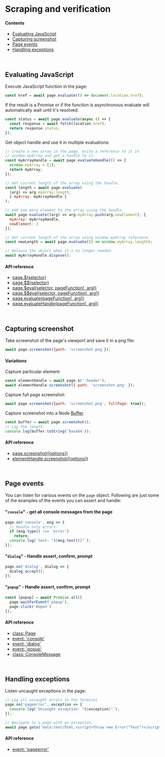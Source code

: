 # Scraping and verification

#### Contents
- [Evaluating JavaScript](#evaluating-javascript)
- [Capturing screenshot](#capturing-screenshot)
- [Page events](#page-events)
- [Handling exceptions](#handling-exceptions)

<br/>

## Evaluating JavaScript

Execute JavaScript function in the page:
```js
const href = await page.evaluate(() => document.location.href);
```

If the result is a Promise or if the function is asynchronous evaluate will automatically wait until it's resolved:
```js
const status = await page.evaluate(async () => {
  const response = await fetch(location.href);
  return response.status;
});
```

Get object handle and use it in multiple evaluations:
```js
// Create a new array in the page, write a reference to it in
// window.myArray and get a handle to it.
const myArrayHandle = await page.evaluateHandle(() => {
  window.myArray = [1];
  return myArray;
});

// Get current length of the array using the handle.
const length = await page.evaluate(
  (arg) => arg.myArray.length,
  { myArray: myArrayHandle }
);

// Add one more element to the array using the handle
await page.evaluate((arg) => arg.myArray.push(arg.newElement), {
  myArray: myArrayHandle,
  newElement: 2
});

// Get current length of the array using window.myArray reference.
const newLength = await page.evaluate(() => window.myArray.length);

// Release the object when it's no longer needed.
await myArrayHandle.dispose();
```

#### API reference

- [page.$(selector)](./api.md#pageselector)
- [page.$$(selector)](./api.md#pageselector-1)
- [page.$eval(selector, pageFunction[, arg])](./api.md#pageevalselector-pagefunction-arg)
- [page.$$eval(selector, pageFunction[, arg])](./api.md#pageevalselector-pagefunction-arg-1)
- [page.evaluate(pageFunction[, arg])](./api.md#pageevaluatepagefunction-arg)
- [page.evaluateHandle(pageFunction[, arg])](./api.md#pageevaluatehandlepagefunction-arg)

<br/>

## Capturing screenshot

Take screenshot of the page's viewport and save it in a png file:
```js
await page.screenshot({path: 'screenshot.png'});
```

#### Variations

Capture particular element:
```js
const elementHandle = await page.$('.header');
await elementHandle.screenshot({ path: 'screenshot.png' });
```

Capture full page screenshot:
```js
await page.screenshot({path: 'screenshot.png', fullPage: true});
```

Capture screenshot into a Node [Buffer](https://nodejs.org/api/buffer.html#buffer_class_buffer).
```js
const buffer = await page.screenshot();
// Log the length.
console.log(buffer.toString('base64'));
```


#### API reference

- [page.screenshot([options])](./api.md#pagescreenshotoptions)
- [elementHandle.screenshot([options])](./api.md#elementhandlescreenshotoptions)

<br/>

## Page events

You can listen for various events on the `page` object. Following are just some of the examples of the events you can assert and handle:

#### "`console`" - get all console messages from the page

```js
page.on('console', msg => {
  // Handle only errors.
  if (msg.type() !== 'error')
    return;
  console.log(`text: "${msg.text()}"`);
});
```

#### "`dialog`" - Handle assert, confirm, prompt

```js
page.on('dialog', dialog => {
  dialog.accept();
});
```

#### "`popup`" - Handle assert, confirm, prompt

```js
const [popup] = await Promise.all([
  page.waitForEvent('popup'),
  page.click('#open')
]);
```

#### API reference

- [class: Page](./api.md#class-page)
- [event: 'console'](./api.md#event-console)
- [event: 'dialog'](./api.md#event-dialog)
- [event: 'popup'](./api.md#event-popup)
- [class: ConsoleMessage](./api.md#class-consolemessage)

<br/>


## Handling exceptions

Listen uncaught exceptions in the page:
```js
// Log all uncaught errors to the terminal
page.on('pageerror', exception => {
  console.log(`Uncaught exception: "${exception}"`);
});

// Navigate to a page with an exception.
await page.goto('data:text/html,<script>throw new Error("Test")</script>');
```

#### API reference

- [event: 'pageerror'](./api.md#event-pageerror)

<br/>
